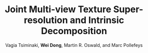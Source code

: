---
title  : "Joint Multi-view Texture Super-resolution and Intrinsic Decomposition"
author : "Vagia Tsiminaki, <b>Wei Dong</b>, Martin R. Oswald, and Marc Pollefeys"
journal: "BMVC 2019 (Spotlight)"
imurl  : "/assets/images/intrinsic-sr-overview.jpg"
paperurl: "/assets/pdf/intrinsic-sr.pdf"
---